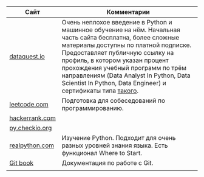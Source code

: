 | Сайт                                          | Комментарии                                                  |
| --------------------------------------------- | ------------------------------------------------------------ |
| [dataquest.io](https://www.dataquest.io/)     | Очень неплохое введение в Python и машинное обучение на нём. Начальная часть сайта бесплатна, более сложные материалы доступны по платной подписке. Предоставляет публичную ссылку на профиль, в котором указан процент прохождения учебный программ по трём направлениям (Data Analyst In Python, Data Scientist In Python, Data Engineer) и сертификаты типа [такого](https://www.dataquest.io/view_cert/JGD1IJJVX2OZVZLXH46J/). |
| [leetcode.com](https://leetcode.com/)         | Подготовка для собеседований по программированию.            |
| [hackerrank.com](https://www.hackerrank.com/) |                                                              |
| [py.checkio.org](https://py.checkio.org/)     |                                                              |
| [realpython.com](https://realpython.com/)     | Изучение Python. Подходит для очень разных уровней знания языка. Есть функционал Where to Start. |
| [Git book](https://git-scm.com/book/ru/v1)    | Документация по работе с Git.                                |
|                                               |                                                              |




